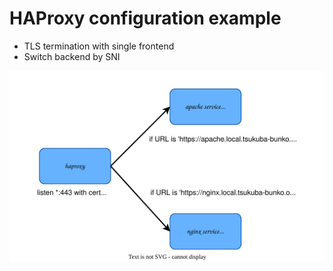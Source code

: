 # HAProxy configuration example

- TLS termination with single frontend
- Switch backend by SNI

![example](./example.drawio.svg)
